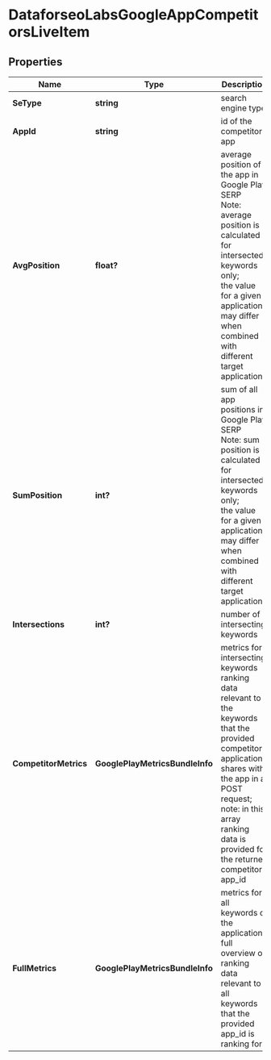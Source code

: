 # DataforseoLabsGoogleAppCompetitorsLiveItem


## Properties

| Name | Type | Description | Notes |
|------------ | ------------- | ------------- | -------------|
**SeType** | **string** | search engine type |[optional]|
**AppId** | **string** | id of the competitor app |[optional]|
**AvgPosition** | **float?** | average position of the app in Google Play SERP<br>Note: average position is calculated for intersected keywords only;<br>the value for a given application may differ when combined with different target applications |[optional]|
**SumPosition** | **int?** | sum of all app positions in Google Play SERP<br>Note: sum position is calculated for intersected keywords only;<br>the value for a given application may differ when combined with different target applications |[optional]|
**Intersections** | **int?** | number of intersecting keywords |[optional]|
**CompetitorMetrics** | **GooglePlayMetricsBundleInfo** | metrics for intersecting keywords<br>ranking data relevant to the keywords that the provided competitor application shares with the app in a POST request;<br>note: in this array ranking data is provided for the returned competitor’s app_id |[optional]|
**FullMetrics** | **GooglePlayMetricsBundleInfo** | metrics for all keywords of the application<br>full overview of ranking data relevant to all keywords that the provided app_id is ranking for |[optional]|
